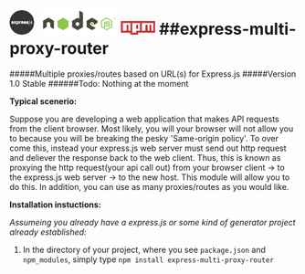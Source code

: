 ![alt text](https://raw.githubusercontent.com/dman777/icons/master/express.jpg)        ![alt text](https://raw.githubusercontent.com/dman777/icons/master/node.jpg)        ![alt text](https://raw.githubusercontent.com/dman777/icons/master/npm.jpg)
##express-multi-proxy-router
=====================

#####Multiple proxies/routes based on URL(s) for Express.js
#####Version 1.0 Stable
######Todo: Nothing at the moment

**Typical scenerio:**

Suppose you are developing a web application that makes API requests from the client browser. Most likely, you will your browser will not allow you to because you will be breaking the pesky 'Same-origin policy'. To over come this, instead your express.js web server must send out http request and deliever the response back to the web client. Thus, this is known as proxying the http request(your api call out) from your browser client -> to the express.js web server -> to the new host. This module will allow you to do this. In addition, you can use as many proxies/routes as you would like.

**Installation instuctions:**

*Assumeing you already have a express.js or some kind of generator project already established:*

1. In the directory of your project, where you see `package.json` and `npm_modules`, simply type `npm install express-multi-proxy-router`
